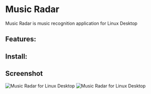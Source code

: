 # Music Radar
Music Radar is music recognition application for Linux Desktop

## Features: 

## Install:

 
 

## Screenshot
![Music Radar for Linux Desktop](https://github.com/keshavbhatt/music-radar/blob/main/screenshots/1.jpg?raw=true)
![Music Radar for Linux Desktop](https://github.com/keshavbhatt/music-radar/blob/main/screenshots/2.jpg?raw=true)

